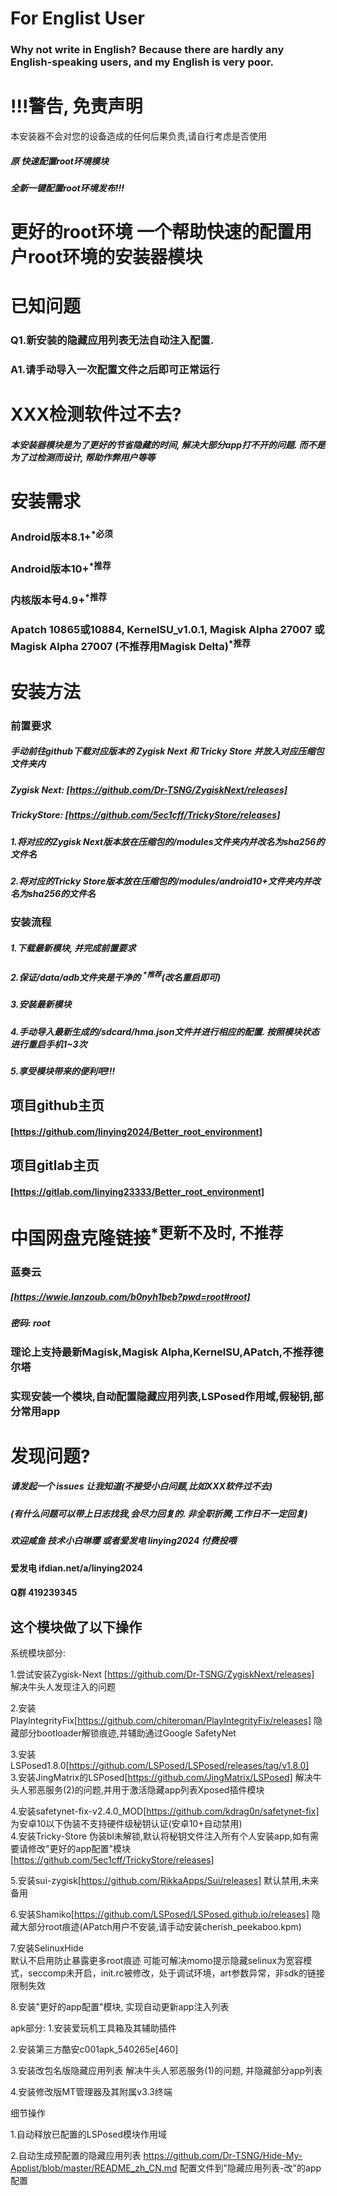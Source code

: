 # For Englist User
### Why not write in English? Because there are hardly any English-speaking users, and my English is very poor.

# !!!警告, 免责声明

本安装器不会对您的设备造成的任何后果负责,请自行考虑是否使用

##### 原 快速配置root环境模块 
##### 全新一键配置root环境发布!!!

# 更好的root环境 一个帮助快速的配置用户root环境的安装器模块

# 已知问题
### Q1.新安装的隐藏应用列表无法自动注入配置.
### A1.请手动导入一次配置文件之后即可正常运行

# XXX检测软件过不去?

##### 本安装器模块是为了更好的节省隐藏的时间, 解决大部分app打不开的问题. 而不是为了过检测而设计, 帮助作弊用户等等

# 安装需求
### Android版本8.1+<sup>*必须</sup>
### Android版本10+<sup>*推荐</sup>
### 内核版本号4.9+<sup>*推荐</sup>
### Apatch 10865或10884, KernelSU_v1.0.1, Magisk Alpha 27007 或 Magisk Alpha 27007 (不推荐用Magisk Delta)<sup>*推荐</sup>

# 安装方法

### 前置要求
##### 手动前往github下载对应版本的 Zygisk Next 和 Tricky Store 并放入对应压缩包文件夹内
##### Zygisk Next: [https://github.com/Dr-TSNG/ZygiskNext/releases]
##### TrickyStore: [https://github.com/5ec1cff/TrickyStore/releases]
##### 1.将对应的Zygisk Next版本放在压缩包的/modules文件夹内并改名为sha256的文件名
##### 2.将对应的Tricky Store版本放在压缩包的/modules/android10+文件夹内并改名为sha256的文件名

### 安装流程
##### 1.下载最新模块, 并完成前置要求
##### 2.保证/data/adb文件夹是干净的 <sup>*推荐</sup>(改名重启即可)
##### 3.安装最新模块
##### 4.手动导入最新生成的/sdcard/hma.json文件并进行相应的配置. 按照模块状态进行重启手机1~3次
##### 5.享受模块带来的便利吧!!!

## 项目github主页
#### [https://github.com/linying2024/Better_root_environment]
## 项目gitlab主页
#### [https://gitlab.com/linying23333/Better_root_environment]

# 中国网盘克隆链接<sup>*更新不及时, 不推荐</sup>

### 蓝奏云
##### [https://wwie.lanzoub.com/b0nyh1beb?pwd=root#root]
##### 密码: root

### 理论上支持最新Magisk,Magisk Alpha,KernelSU,APatch,不推荐德尔塔
### 实现安装一个模块,自动配置隐藏应用列表,LSPosed作用域,假秘钥,部分常用app

# 发现问题?

##### 请发起一个 issues 让我知道(不接受小白问题,比如XXX软件过不去)

##### (有什么问题可以带上日志找我,会尽力回复的. 非全职折腾,工作日不一定回复)
##### 欢迎咸鱼 技术小白琳璎 或者爱发电 linying2024 付费投喂

#### 爱发电 ifdian.net/a/linying2024
#### Q群 419239345


## 这个模块做了以下操作

系统模块部分:

1.尝试安装Zygisk-Next [https://github.com/Dr-TSNG/ZygiskNext/releases]
解决牛头人发现注入的问题

2.安装PlayIntegrityFix[https://github.com/chiteroman/PlayIntegrityFix/releases]
隐藏部分bootloader解锁痕迹,并辅助通过Google SafetyNet

3.安装LSPosed1.8.0[https://github.com/LSPosed/LSPosed/releases/tag/v1.8.0]</br>
3.安装JingMatrix的LSPosed[https://github.com/JingMatrix/LSPosed]
解决牛头人邪恶服务(2)的问题,并用于激活隐藏app列表Xposed插件模块

4.安装safetynet-fix-v2.4.0_MOD[https://github.com/kdrag0n/safetynet-fix]
为安卓10以下伪装不支持硬件级秘钥认证(安卓10+自动禁用)</br>
4.安装Tricky-Store
伪装bl未解锁,默认将秘钥文件注入所有个人安装app,如有需要请修改"更好的app配置"模块
[https://github.com/5ec1cff/TrickyStore/releases]

5.安装sui-zygisk[https://github.com/RikkaApps/Sui/releases]
默认禁用,未来备用

6.安装Shamiko[https://github.com/LSPosed/LSPosed.github.io/releases]
隐藏大部分root痕迹(APatch用户不安装,请手动安装cherish_peekaboo.kpm)

7.安装SelinuxHide </br>
默认不启用防止暴露更多root痕迹
可能可解决momo提示隐藏selinux为宽容模式，seccomp未开启，init.rc被修改，处于调试环境，art参数异常，非sdk的链接限制失效

8.安装"更好的app配置"模块, 实现自动更新app注入列表

apk部分:
1.安装爱玩机工具箱及其辅助插件

2.安装第三方酷安c001apk_540265e[460]

3.安装改包名版隐藏应用列表
解决牛头人邪恶服务(1)的问题, 并隐藏部分app列表

4.安装修改版MT管理器及其附属v3.3终端

细节操作

1.自动释放已配置的LSPosed模块作用域

2.自动生成预配置的隐藏应用列表 <https://github.com/Dr-TSNG/Hide-My-Applist/blob/master/README_zh_CN.md> 配置文件到"隐藏应用列表-改"的app配置